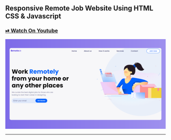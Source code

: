 ## Responsive Remote Job Website Using HTML CSS & Javascript

### [⏯ Watch On Youtube]()

![thumbnail](thumbnail.png)

----------